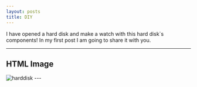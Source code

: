 ```yaml
---
layout: posts
title: DIY
---
```


 I have opened a hard disk and make a watch with this hard disk`s components!
 In my first post I am going to share it with you.

---

<html>
<body>

<h2>HTML Image</h2>
<img src="10.jpg" alt="harddisk" >

</body>
</html>
 ---



